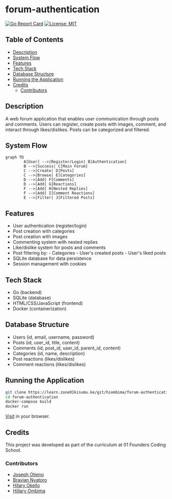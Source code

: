 # forum-authentication

[![Go Report Card](https://img.shields.io/badge/go_version-1.23.4-green
)](https://go.dev/dl/
)
[![License: MIT](https://img.shields.io/badge/License-MIT-yellow.svg)](https://opensource.org/licenses/MIT)


## Table of Contents
- [Description](#description)
- [System Flow](#system-flow)
- [Features](#features)
- [Tech Stack](#tech-stack)
- [Database Structure](#database-structure)
- [Running the Application](#running-the-application)
- [Credits](#credits)
    - [Contributors](#contributors)

## Description
A web forum application that enables user communication through posts and comments. Users can register, create posts with images, comment, and interact through likes/dislikes. Posts can be categorized and filtered.



## System Flow
```mermaid
graph TD
        A[User] -->|Register/Login| B[Authentication]
        B -->|Success| C[Main Forum]
        C -->|Create| D[Posts]
        C -->|Browse| E[Categories]
        D -->|Add| F[Comments]
        D -->|Add| G[Reactions]
        F -->|Add| H[Nested Replies]
        F -->|Add| I[Comment Reactions]
        E -->|Filter| J[Filtered Posts]
```

## Features
- User authentication (register/login)
- Post creation with categories
- Post creation with images
- Commenting system with nested replies
- Like/dislike system for posts and comments
- Post filtering by:
        - Categories
        - User's created posts
        - User's liked posts
- SQLite database for data persistence
- Session management with cookies

## Tech Stack
- Go (backend)
- SQLite (database)
- HTML/CSS/JavaScript (frontend)
- Docker (containerization)

## Database Structure
- Users (id, email, username, password)
- Posts (id, user_id, title, content)
- Comments (id, post_id, user_id, parent_id, content)
- Categories (id, name, description)
- Post reactions (likes/dislikes)
- Comment reactions (likes/dislikes)

## Running the Application
```bash
git clone https://learn.zone01kisumu.ke/git/hiombima/forum-authentication.git
cd forum-authentication
docker-compose build
docker run 
```

[Visit](http://localhost:8080) in your browser.

## Credits
This project was developed as part of the curriculum at 01 Founders Coding School.

### Contributors
- [Joseph Otieno](https://learn.zone01kisumu.ke/git/josotieno)
- [Bravian Nyatoro](https://learn.zone01kisumu.ke/git/bnyatoro)
- [Hilary Okello](https://learn.zone01kisumu.ke/git/hilaokello)
- [Hillary Ombima](https://learn.zone01kisumu.ke/git/hiombima)